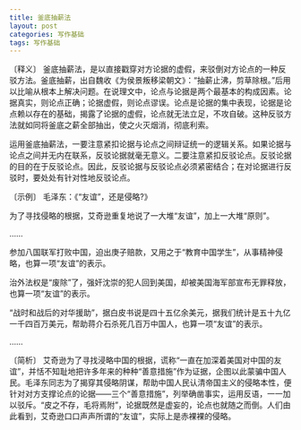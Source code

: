 ```yaml
---
title: 釜底抽薪法
layout: post
categories: 写作基础
tags: 写作基础
---
```


〔释义〕 釜底抽薪法，是以直接戳穿对方论据的虚假，来驳倒对方论点的一种反驳方法。釜底抽薪，出自魏收《为侯景叛移梁朝文》：“抽薪止沸，剪草除根。”后用以比喻从根本上解决问题。在说理文中，论点与论据是两个最基本的构成因素。论据真实，则论点正确；论据虚假，则论点谬误。论点是论据的集中表现，论据是论点赖以存在的基础，揭露了论据的虚假，论点就无法立足，不攻自破。这种反驳方法就如同将釜底之薪全部抽出，使之火灭烟消，彻底利索。

运用釜底抽薪法，一要注意紧扣论据与论点之间辩证统一的逻辑关系。如果论据与论点之间并无内在联系，反驳论据就毫无意义。二要注意紧扣反驳论点。反驳论据的目的在于反驳论点。因此，反驳论据与反驳论点必须紧密结合；在对论据进行反驳时，要处处有针对性地反驳论点。

〔示例〕 毛泽东：《“友谊”，还是侵略?》

为了寻找侵略的根据，艾奇逊重复地说了一大堆“友谊”，加上一大堆“原则”。

……

参加八国联军打败中国，迫出庚子赔款，又用之于“教育中国学生”，从事精神侵略，也算一项“友谊”的表示。

治外法权是“废除”了，强奸沈崇的犯人回到美国，却被美国海军部宣布无罪释放，也算一项“友谊”的表示。

“战时和战后的对华援助”，据白皮书说是四十五亿余美元，据我们统计是五十九亿一千四百万美元，帮助蒋介石杀死几百万中国人，也算一项“友谊”的表示。

……

〔简析〕 艾奇逊为了寻找浸略中国的根据，谎称“一直在加深着美国对中国的友谊”，并恬不知耻地把许多年来的种种“善意措施”作为证据，企图以此蒙骗中国人民。毛泽东同志为了揭穿其侵略阴谋，帮助中国人民认清帝国主义的侵略本性，便针对对方支撑论点的论据——三个“善意措施”，列举确凿事实，运用反语，一一加以驳斥。“皮之不存，毛将焉附”，论据既然是虚妄的，论点也就随之而倒。人们由此看到，艾奇逊口口声声所谓的“友谊”，实际上是赤裸裸的侵略。 